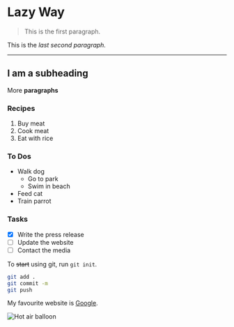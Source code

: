 # Lazy Way

> This is the first paragraph.

This is the *last second paragraph.*

---

## I am a subheading

More **paragraphs**

### Recipes

1. Buy meat
2. Cook meat
3. Eat with rice

### To Dos

- Walk dog
  - Go to park
  - Swim in beach
- Feed cat
- Train parrot

### Tasks

- [x] Write the press release
- [ ] Update the website
- [ ] Contact the media

To ~~start~~ using git, run `git init`.

```bash
git add .
git commit -m
git push
```

My favourite website is [Google](https://google.com).

![Hot air balloon](https://images.pexels.com/photos/2325447/pexels-photo-2325447.jpeg?auto=compress&cs=tinysrgb&w=1260&h=750&dpr=2)
